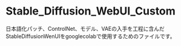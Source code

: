 # Stable_Diffusion_WebUI_Custom
日本語化パッチ、ControlNet、モデル、VAEの入手を工程に含んだStableDiffusionWenUIをgooglecolabで使用するためのファイルです。
